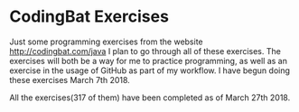 # CodingBat Exercises
Just some programming exercises from the website http://codingbat.com/java
I plan to go through all of these exercises. The exercises will both be
a way for me to practice programming, as well as an exercise in the usage of
GitHub as part of my workflow.
I have begun doing these exercises March 7th 2018.

All the exercises(317 of them) have been completed as of March 27th 2018.
